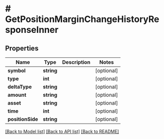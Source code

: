 # # GetPositionMarginChangeHistoryResponseInner

## Properties

Name | Type | Description | Notes
------------ | ------------- | ------------- | -------------
**symbol** | **string** |  | [optional]
**type** | **int** |  | [optional]
**deltaType** | **string** |  | [optional]
**amount** | **string** |  | [optional]
**asset** | **string** |  | [optional]
**time** | **int** |  | [optional]
**positionSide** | **string** |  | [optional]

[[Back to Model list]](../../README.md#models) [[Back to API list]](../../README.md#endpoints) [[Back to README]](../../README.md)
